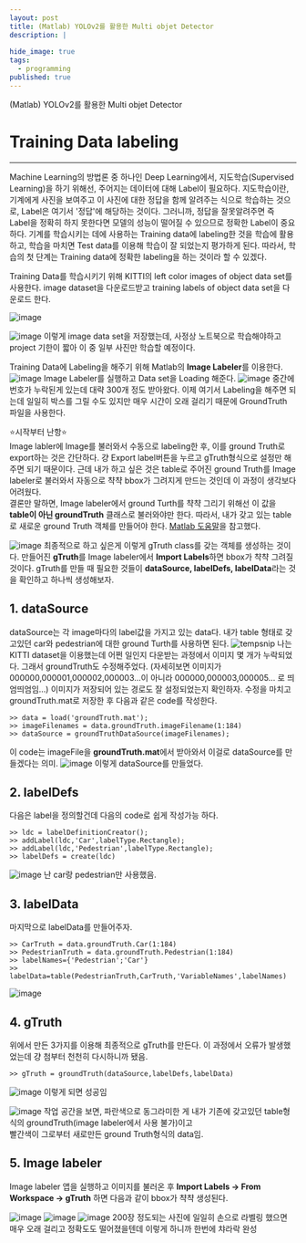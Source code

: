 ```yaml
---
layout: post
title: (Matlab) YOLOv2를 활용한 Multi objet Detector
description: |
  
hide_image: true
tags:
  - programming
published: true
---
```


(Matlab) YOLOv2를 활용한 Multi objet Detector

# Training Data labeling
* * *
Machine Learning의 방법론 중 하나인 Deep Learning에서, 지도학습(Supervised Learning)을 하기 위해선, 주어지는 데이터에 대해 Label이 
필요하다. 지도학습이란, 기계에게 사진을 보여주고 이 사진에 대한 정답을 함께 알려주는 식으로 학습하는 것으로,
Label은 여기서 '정답'에 해당하는 것이다. 그러니까, 정답을 잘못알려주면 즉 Label을 정확히 하지 못한다면 모델의 성능이 떨어질 수 
있으므로 정확한 Label이 중요하다. 기계를 학습시키는 데에 사용하는 Training data에 labeling한 것을 학습에 활용하고, 
학습을 마치면 Test data를 이용해 학습이 잘 되었는지 평가하게 된다. 따라서, 학습의 첫 단계는 Training data에 정확한 labeling을 
하는 것이라 할 수 있겠다.   
   
Training Data를 학습시키기 위해 KITTI의 left color images of object data set를 사용한다. image dataset을 다운로드받고
training labels of object data set을 다운로드 한다.

![image](https://user-images.githubusercontent.com/69246778/129994047-e0e7fda3-5777-4803-b022-f9808f6ae6ef.png)
   
![image](https://user-images.githubusercontent.com/69246778/129994099-0f54164e-7886-42ba-9696-d7462e5bb8df.png)
이렇게 image data set을 저장했는데, 사정상 노트북으로 학습해야하고 project 기한이 짧아 이 중 일부 사진만 학습할 예정이다.
   
Training Data에 Labeling을 해주기 위해 Matlab의 **Image Labeler**를 이용한다.
![image](https://user-images.githubusercontent.com/69246778/129994850-842a8e26-8856-44de-9d29-14fd8018d7e2.png)
Image Labeler를 실행하고 Data set을 Loading 해준다.
![image](https://user-images.githubusercontent.com/69246778/129996008-f59cd6d3-7c86-4d64-a93c-69767e1fbe6d.png)
중간에 번호가 누락된게 있는데 대략 300개 정도 받아왔다. 이제 여기서 Labeling을 해주면 되는데 일일히 박스를 그릴 수도 있지만
매우 시간이 오래 걸리기 때문에 GroundTruth 파일을 사용한다.

⭐시작부터 난항⭐   
Image labler에 Image를 불러와서 수동으로 labeling한 후, 이를 ground Truth로 export하는 것은 간단하다. 걍 Export label버튼을 누르고 gTruth형식으로 설정만 해주면
되기 때문이다. 근데 내가 하고 싶은 것은 table로 주어진 ground Truth를 Image labeler로 불러와서 자동으로 챡챡 bbox가 그려지게 만드는 것인데 이 과정이 생각보다 어려웠다.   
결론만 말하면, Image labeler에서 ground Turth를 챡챡 그리기 위해선 이 값을 **table이 아닌 groundTruth** 클래스로 불러와야만 한다. 따라서, 내가 갖고 있는 table로
새로운 ground Truth 객체를 만들어야 한다. [Matlab 도움말](https://kr.mathworks.com/help/vision/ref/groundtruth.html?s_tid=doc_ta)을 참고했다.
   
![image](https://user-images.githubusercontent.com/69246778/130350038-b7a0c014-5d46-4e8e-9594-6478e64bb8e0.png)
최종적으로 하고 싶은게 이렇게 gTruth class를 갖는 객체를 생성하는 것이다. 만들어진 **gTruth**를 Image labeler에서 **Import Labels**하면 bbox가 챡챡 그려질 것이다.
gTruth를 만들 때 필요한 것들이 **dataSource, labelDefs, labelData**라는 것을 확인하고 하나씩 생성해보자.

## 1. dataSource   
dataSource는 각 image마다의 label값을 가지고 있는 data다. 내가 table 형태로 갖고있던 car와 pedestrian에 대한 ground Turth를 사용하면 된다.
![tempsnip](https://user-images.githubusercontent.com/69246778/130350265-7f5212fe-d82a-47d0-8ae2-bc16242904aa.png)
나는 KITTI dataset을 이용했는데 어쩐 일인지 다운받는 과정에서 이미지 몇 개가 누락되었다. 그래서 groundTruth도 수정해주었다. 
(자세히보면 이미지가 000000,000001,000002,000003...이 아니라 000000,000003,000005... 로 띄엄띄엄임...)
이미지가 저장되어 있는 경로도 잘 설정되었는지 확인하자. 수정을 마치고 groundTruth.mat로 저장한 후 다음과 같은 code를 작성한다.

```
>> data = load('groundTruth.mat');
>> imageFilenames = data.groundTruth.imageFilename(1:184)
>> dataSource = groundTruthDataSource(imageFilenames);

```
이 code는 imageFile을 **groundTruth.mat**에서 받아와서 이걸로 dataSource를 만들겠다는 의미. 
![image](https://user-images.githubusercontent.com/69246778/130350446-465af634-8906-4584-a9f0-85ed09cb3a3e.png)
이렇게 dataSource를 만들었다.


## 2. labelDefs   
다음은 label을 정의할건데 다음의 code로 쉽게 작성가능 하다.
   
```
>> ldc = labelDefinitionCreator();
>> addLabel(ldc,'Car',labelType.Rectangle);
>> addLabel(ldc,'Pedestrian',labelType.Rectangle);
>> labelDefs = create(ldc)
```
![image](https://user-images.githubusercontent.com/69246778/130350478-ae369501-e203-43bb-ba84-a735bcb45684.png)
난 car랑 pedestrian만 사용했음.

## 3. labelData
마지막으로 labelData를 만들어주자.

```
>> CarTruth = data.groundTruth.Car(1:184)
>> PedestrianTruth = data.groundTruth.Pedestrian(1:184)
>> labelNames={'Pedestrian';'Car'}
>> labelData=table(PedestrianTruth,CarTruth,'VariableNames',labelNames)
```

![image](https://user-images.githubusercontent.com/69246778/130350557-04ef16f3-0588-47e6-8711-4c58b58ce81c.png)

## 4. gTruth
위에서 만든 3가지를 이용해 최종적으로 gTruth를 만든다. 이 과정에서 오류가 발생했었는데 걍 첨부터 천천히 다시하니까 됐음.

```
>> gTruth = groundTruth(dataSource,labelDefs,labelData)
```

![image](https://user-images.githubusercontent.com/69246778/130350622-2d7bdf85-393c-4e19-82d3-9d00c33009ea.png)
이렇게 되면 성공임   
   
![image](https://user-images.githubusercontent.com/69246778/130350639-e89857d3-3e39-40bf-b02c-122a76d48b96.png)
작업 공간을 보면, 파란색으로 동그라미한 게 내가 기존에 갖고있던 table형식의 groundTruth(image labeler에서 사용 불가)이고   
빨간색이 그로부터 새로만든 ground Truth형식의 data임.

## 5. Image labeler
Image labeler 앱을 실행하고 이미지를 불러온 후 **Import Labels -> From Workspace -> gTruth** 하면 다음과 같이 bbox가 챡챡 생성된다.
   
![image](https://user-images.githubusercontent.com/69246778/130349797-03b894fc-b497-4caf-ac75-843df345fe3c.png)
![image](https://user-images.githubusercontent.com/69246778/130349805-e3f399c7-8992-4066-994e-a7ccf77ec01f.png)
![image](https://user-images.githubusercontent.com/69246778/130350748-e614c600-c7e9-460b-b55d-1b007319097a.png)
200장 정도되는 사진에 일일히 손으로 라벨링 했으면 매우 오래 걸리고 정확도도 떨어졌을텐데 이렇게 하니까 한번에 챠라락 완성

